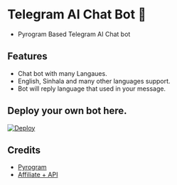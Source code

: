 # Telegram AI Chat Bot 💭

- Pyrogram Based Telegram AI Chat bot

## Features
- Chat bot with many Langaues.
- English, Sinhala and many other languages support.
- Bot will reply language that used in your message.

## Deploy your own bot here.
[![Deploy](https://www.herokucdn.com/deploy/button.svg)](https://heroku.com/deploy?template=https://github.com/RythmBotz/aichatbot)

## Credits
- [Pyrogram](https://github.com/pyrogram/pyrogram)
- [Affiliate + API](https://api.affiliateplus.xyz/)
